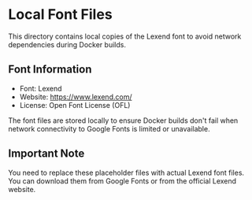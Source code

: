 # Local Font Files

This directory contains local copies of the Lexend font to avoid network dependencies during Docker builds.

## Font Information
- Font: Lexend
- Website: https://www.lexend.com/
- License: Open Font License (OFL)

The font files are stored locally to ensure Docker builds don't fail when network connectivity to Google Fonts is limited or unavailable.

## Important Note
You need to replace these placeholder files with actual Lexend font files. You can download them from Google Fonts or from the official Lexend website.
